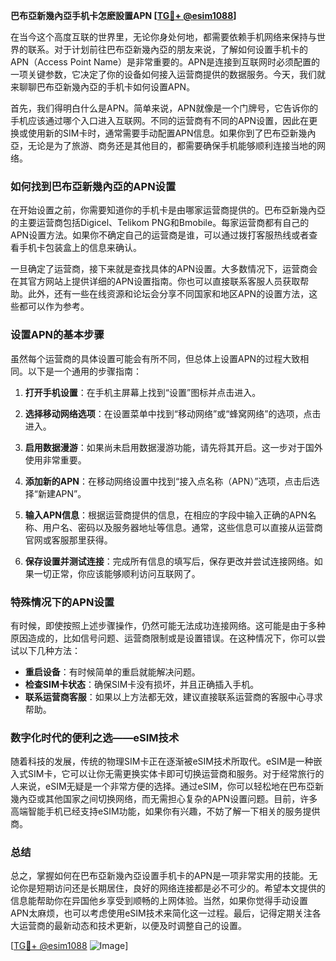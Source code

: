 **巴布亞新幾內亞手机卡怎麽設置APN [[TG💪+ @esim1088](https://t.me/s/esim1088)]**

在当今这个高度互联的世界里，无论你身处何地，都需要依赖手机网络来保持与世界的联系。对于计划前往巴布亞新幾內亞的朋友来说，了解如何设置手机卡的APN（Access Point Name）是非常重要的。APN是连接到互联网时必须配置的一项关键参数，它决定了你的设备如何接入运营商提供的数据服务。今天，我们就来聊聊巴布亞新幾內亞的手机卡如何设置APN。

首先，我们得明白什么是APN。简单来说，APN就像是一个门牌号，它告诉你的手机应该通过哪个入口进入互联网。不同的运营商有不同的APN设置，因此在更换或使用新的SIM卡时，通常需要手动配置APN信息。如果你到了巴布亞新幾內亞，无论是为了旅游、商务还是其他目的，都需要确保手机能够顺利连接当地的网络。

### 如何找到巴布亞新幾內亞的APN设置

在开始设置之前，你需要知道你的手机卡是由哪家运营商提供的。巴布亞新幾內亞的主要运营商包括Digicel、Telikom PNG和Bmobile。每家运营商都有自己的APN设置方法。如果你不确定自己的运营商是谁，可以通过拨打客服热线或者查看手机卡包装盒上的信息来确认。

一旦确定了运营商，接下来就是查找具体的APN设置。大多数情况下，运营商会在其官方网站上提供详细的APN设置指南。你也可以直接联系客服人员获取帮助。此外，还有一些在线资源和论坛会分享不同国家和地区APN的设置方法，这些都可以作为参考。

### 设置APN的基本步骤

虽然每个运营商的具体设置可能会有所不同，但总体上设置APN的过程大致相同。以下是一个通用的步骤指南：

1. **打开手机设置**：在手机主屏幕上找到“设置”图标并点击进入。
   
2. **选择移动网络选项**：在设置菜单中找到“移动网络”或“蜂窝网络”的选项，点击进入。

3. **启用数据漫游**：如果尚未启用数据漫游功能，请先将其开启。这一步对于国外使用非常重要。

4. **添加新的APN**：在移动网络设置中找到“接入点名称（APN）”选项，点击后选择“新建APN”。

5. **输入APN信息**：根据运营商提供的信息，在相应的字段中输入正确的APN名称、用户名、密码以及服务器地址等信息。通常，这些信息可以直接从运营商官网或客服那里获得。

6. **保存设置并测试连接**：完成所有信息的填写后，保存更改并尝试连接网络。如果一切正常，你应该能够顺利访问互联网了。

### 特殊情况下的APN设置

有时候，即使按照上述步骤操作，仍然可能无法成功连接网络。这可能是由于多种原因造成的，比如信号问题、运营商限制或是设置错误。在这种情况下，你可以尝试以下几种方法：

- **重启设备**：有时候简单的重启就能解决问题。
- **检查SIM卡状态**：确保SIM卡没有损坏，并且正确插入手机。
- **联系运营商客服**：如果以上方法都无效，建议直接联系运营商的客服中心寻求帮助。

### 数字化时代的便利之选——eSIM技术

随着科技的发展，传统的物理SIM卡正在逐渐被eSIM技术所取代。eSIM是一种嵌入式SIM卡，它可以让你无需更换实体卡即可切换运营商和服务。对于经常旅行的人来说，eSIM无疑是一个非常方便的选择。通过eSIM，你可以轻松地在巴布亞新幾內亞或其他国家之间切换网络，而无需担心复杂的APN设置问题。目前，许多高端智能手机已经支持eSIM功能，如果你有兴趣，不妨了解一下相关的服务提供商。

### 总结

总之，掌握如何在巴布亞新幾內亞设置手机卡的APN是一项非常实用的技能。无论你是短期访问还是长期居住，良好的网络连接都是必不可少的。希望本文提供的信息能帮助你在异国他乡享受到顺畅的上网体验。当然，如果你觉得手动设置APN太麻烦，也可以考虑使用eSIM技术来简化这一过程。最后，记得定期关注各大运营商的最新动态和技术更新，以便及时调整自己的设置。

[[TG💪+ @esim1088](https://t.me/s/esim1088) ![Image](https://i.postimg.cc/4NQfJmqS/Snipaste-2025-05-13-00-14-12.png)]